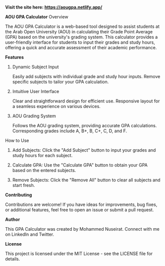 **Visit the site here: https://aougpa.netlify.app/**





**__AOU GPA Calculator__**
Overview

The AOU GPA Calculator is a web-based tool designed to assist students at the Arab Open University (AOU) in calculating their Grade Point Average (GPA) based on the university's grading system. This calculator provides a user-friendly interface for students to input their grades and study hours, offering a quick and accurate assessment of their academic performance.


**Features**
1. Dynamic Subject Input

    Easily add subjects with individual grade and study hour inputs.
    Remove specific subjects to tailor your GPA calculation.

2. Intuitive User Interface

    Clear and straightforward design for efficient use.
    Responsive layout for a seamless experience on various devices.
   
4. AOU Grading System

    Follows the AOU grading system, providing accurate GPA calculations.
    Corresponding grades include A, B+, B, C+, C, D, and F.




How to Use

  1. Add Subjects:
        Click the "Add Subject" button to input your grades and study hours for each subject.

  2. Calculate GPA:
        Use the "Calculate GPA" button to obtain your GPA based on the entered subjects.

  3. Remove Subjects:
       Click the "Remove All" button to clear all subjects and start fresh.



**Contributing**

Contributions are welcome! If you have ideas for improvements, bug fixes, or additional features, feel free to open an issue or submit a pull request.


**Author**

This GPA Calculator was created by Mohammed Nuseirat. Connect with me on LinkedIn and Twitter.


**License**

This project is licensed under the MIT License - see the LICENSE file for details.

   
